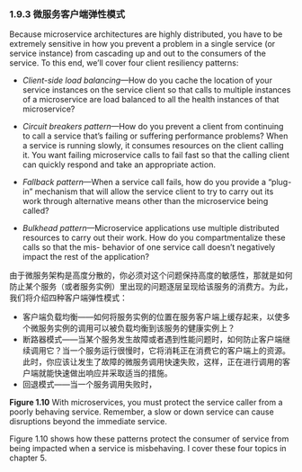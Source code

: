 ### 1.9.3 微服务客户端弹性模式

Because microservice architectures are highly distributed, you have to be extremely sensitive in how you prevent a problem in a single service \(or service instance\) from cascading up and out to the consumers of the service. To this end, we’ll cover four client resiliency patterns:

* _Client-side load balancing_—How do you cache the location of your service instances on the service client so that calls to multiple instances of a microservice are load balanced to all the health instances of that microservice?

* _Circuit breakers pattern_—How do you prevent a client from continuing to call a service that’s failing or suffering performance problems? When a service is running slowly, it consumes resources on the client calling it. You want failing microservice calls to fail fast so that the calling client can quickly respond and take an appropriate action.

* _Fallback pattern_—When a service call fails, how do you provide a “plug-in” mechanism that will allow the service client to try to carry out its work through alternative means other than the microservice being called?

* _Bulkhead pattern_—Microservice applications use multiple distributed resources to carry out their work. How do you compartmentalize these calls so that the mis- behavior of one service call doesn’t negatively impact the rest of the application?

由于微服务架构是高度分散的，你必须对这个问题保持高度的敏感性，那就是如何防止某个服务（或者服务实例）里出现的问题逐层呈现给该服务的消费方。为此，我们将介绍四种客户端弹性模式：

* 客户端负载均衡——如何将服务实例的位置在服务客户端上缓存起来，以使多个微服务实例的调用可以被负载均衡到该服务的健康实例上？
* 断路器模式——当某个服务发生故障或者遇到性能问题时，如何防止客户端继续调用它？当一个服务运行很慢时，它将消耗正在消费它的客户端上的资源。此时，你应该让发生了故障的微服务调用快速失败，这样，正在进行调用的客户端就能快速做出响应并采取适当的措施。
* 回退模式——当一个服务调用失败时，

**Figure 1.10** With microservices, you must protect the service caller from a poorly behaving service. Remember, a slow or down service can cause disruptions beyond the immediate service.

Figure 1.10 shows how these patterns protect the consumer of service from being impacted when a service is misbehaving. I cover these four topics in chapter 5.

